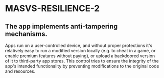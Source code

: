 # MASVS-RESILIENCE-2

## The app implements anti-tampering mechanisms.

Apps run on a user-controlled device, and without proper protections it's relatively easy to run a modified version locally (e.g. to cheat in a game, or enable premium features without paying), or upload a backdoored version of it to third-party app stores. This control tries to ensure the integrity of the app's intended functionality by preventing modifications to the original code and resources.